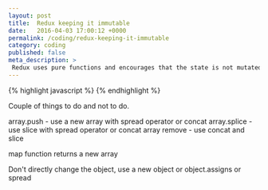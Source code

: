 ```yaml
---
layout: post
title:  Redux keeping it immutable
date:   2016-04-03 17:00:12 +0000
permalink: /coding/redux-keeping-it-immutable
category: coding
published: false
meta_description: >
 Redux uses pure functions and encourages that the state is not mutated.
---
```

{% highlight javascript %}
{% endhighlight %}

Couple of things to do and not to do.

array.push - use a new array with spread operator or concat
array.splice - use slice with spread operator or concat
array remove - use concat and slice

map function returns a new array

Don't directly change the object, use a new object or object.assigns or spread